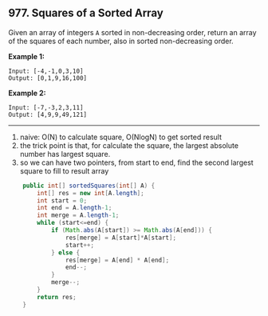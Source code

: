 ## 977. Squares of a Sorted Array

Given an array of integers `A` sorted in non-decreasing order, return an array of the squares of each number, also in sorted non-decreasing order.

 

**Example 1:**

```
Input: [-4,-1,0,3,10]
Output: [0,1,9,16,100]
```

**Example 2:**

```
Input: [-7,-3,2,3,11]
Output: [4,9,9,49,121]
```

---

1. naive: O(N) to calculate square, O(NlogN) to get sorted result
2. the trick point is that, for calculate the square, the largest absolute number has largest square.
3. so we can have two pointers, from start to end, find the second largest square to fill to result array

```java
    public int[] sortedSquares(int[] A) {
        int[] res = new int[A.length];
        int start = 0;
        int end = A.length-1;
        int merge = A.length-1;
        while (start<=end) {
            if (Math.abs(A[start]) >= Math.abs(A[end])) {
                res[merge] = A[start]*A[start];
                start++;
            } else {
                res[merge] = A[end] * A[end];
                end--;
            }
            merge--;
        }
        return res;
    }
```

